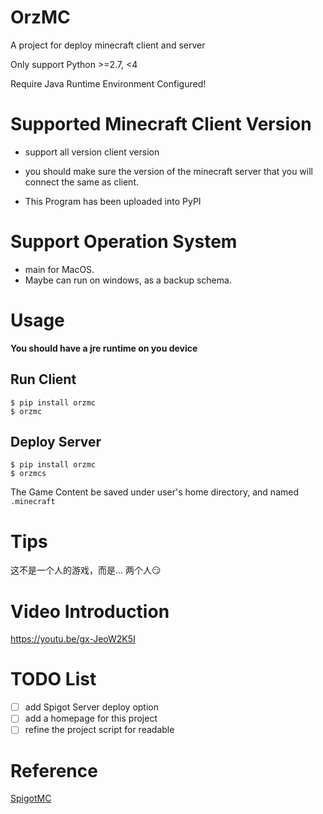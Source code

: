 # OrzMC

A project for deploy minecraft client and server

Only support Python >=2.7, <4

Require Java Runtime Environment Configured!

# Supported Minecraft Client Version

- support all version client version

- you should make sure the version of the minecraft server that you will connect the same as client.

- This Program has been uploaded into PyPI

# Support Operation System

- main for MacOS.
- Maybe can run on windows, as a backup schema.

# Usage

**You should have a jre runtime on you device**

## Run Client

```
$ pip install orzmc
$ orzmc
```

## Deploy Server

```
$ pip install orzmc
$ orzmcs
```

The Game Content be saved under user's home directory, and named `.minecraft`

# Tips

这不是一个人的游戏，而是...           两个人😏

# Video Introduction

https://youtu.be/gx-JeoW2K5I


# TODO List

- [ ] add Spigot Server deploy option
- [ ] add a homepage for this project
- [ ] refine the project script for readable

# Reference

[SpigotMC](https://www.spigotmc.org/)
